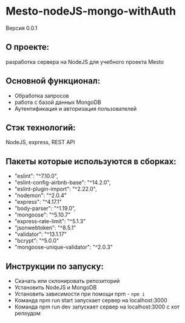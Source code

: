 # Mesto-nodeJS-mongo-withAuth
Версия 0.0.1

## О проекте:
разработка сервера  на NodeJS для учебного проекта Mesto


## Основной функционал:
- Обработка запросов
- работа с базой данных MongoDB
- Аутентификация и авторизация пользователей

## Стэк технологий:
NodeJS, express, REST API

## Пакеты которые используются в сборках:

  - "eslint": "^7.10.0",
  - "eslint-config-airbnb-base": "^14.2.0",
  - "eslint-plugin-import": "^2.22.0",
  - "nodemon": "^2.0.4"
  - "express": "^4.17.1"
  - "body-parser": "^1.19.0",
  - "mongoose": "^5.10.7"
  - "express-rate-limit": "^5.1.3"
  - "jsonwebtoken": "^8.5.1"
  - "validator": "^13.1.17"
  - "bcrypt": "^5.0.0"
  - "mongoose-unique-validator": "^2.0.3"

## Инструкции по запуску:
- Скачать или склонировать репозиторий
- Установить NodeJS и MongoDB
- Установить зависимости при помощи npm - `npm i`
- Команда npm run start запускает сервер на localhost:3000
- Команда npm run dev запускает сервер на localhost:3000 с хот релоудом
